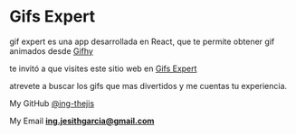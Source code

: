 # Gifs Expert

gif expert es una app desarrollada en React, que te permite obtener gif animados desde [Gifhy](https://giphy.com/)

te invitó a que visites este sitio web en [Gifs Expert](https://ing-thejis.github.io/gifs-expert/)

atrevete a buscar los gifs que mas divertidos y me cuentas tu experiencia.

My GitHub [@ing-thejis](https://github.com/ing-thejis/)

My Email **ing.jesithgarcia@gmail.com**

